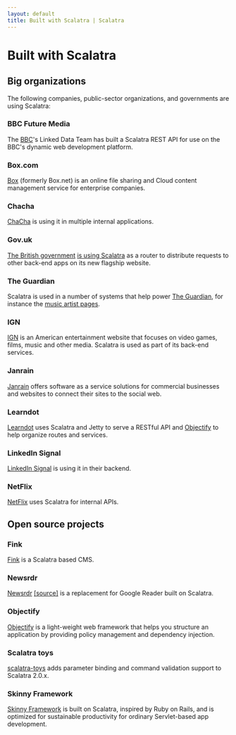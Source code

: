 ```yaml
---
layout: default
title: Built with Scalatra | Scalatra
---
```


<div class="page-header">
  <h1>Built with Scalatra</h1>
</div>

## Big organizations

The following companies, public-sector organizations, and governments are using Scalatra:

### BBC Future Media

The [BBC](http://www.bbc.co.uk)'s Linked Data Team has built a Scalatra REST API for use on the BBC's dynamic web development platform.

### Box.com

[Box](http://box.com) (formerly Box.net) is an online file sharing and Cloud content management service for enterprise companies.

### Chacha

[ChaCha](http://www.chacha.com/) is using it in multiple internal applications.

### Gov.uk

[The British government](http://www.gov.uk) [is using Scalatra](http://radar.oreilly.com/2012/01/with-govuk-british-government.html) as a router to distribute requests to other back-end apps on its new flagship website.

### The Guardian

Scalatra is used in a number of systems that help power [The Guardian](http:///www.guardian.co.uk/), for instance the [music artist pages](http://www.guardian.co.uk/info/developer-blog/2011/jun/23/internet).

### IGN

[IGN](http://www.ign.com) is an American entertainment website that focuses on video games, films, music and other media. Scalatra is used as part of its back-end
services.

### Janrain

[Janrain](http://janrain.com) offers software as a service solutions for 
commercial businesses and websites to connect their sites to the social web. 

### Learndot

[Learndot](http://www.learndot.com/) uses Scalatra and Jetty to serve a RESTful
API and [Objectify](https://github.com/learndot/Objectify.scala) to help
organize routes and services.

### LinkedIn Signal

[LinkedIn Signal](http://sna-projects.com/blog/2010/10/linkedin-signal-a-look-under-the-hood/) is using it in their backend.


### NetFlix

[NetFlix](http://netflix.com/) uses Scalatra for internal APIs. 


## Open source projects

### Fink

[Fink](https://github.com/dozed/fink) is a Scalatra based CMS.

### Newsrdr

[Newsrdr](http://newsrdr.us) [[source]](https://github.com/tmiw/newsrdr) is a
replacement for Google Reader built on Scalatra.

### Objectify

[Objectify](https://github.com/learndot/Objectify.scala) is a light-weight web
framework that helps you structure an application by providing policy
management and dependency injection. 

### Scalatra toys

[scalatra-toys](https://github.com/m20o/scalatra-toys) adds parameter binding
and command validation support to Scalatra 2.0.x.

### Skinny Framework

[Skinny Framework](http://skinny-framework.org) is built on Scalatra,
inspired by Ruby on Rails, and is optimized for sustainable productivity
for ordinary Servlet-based app development.

